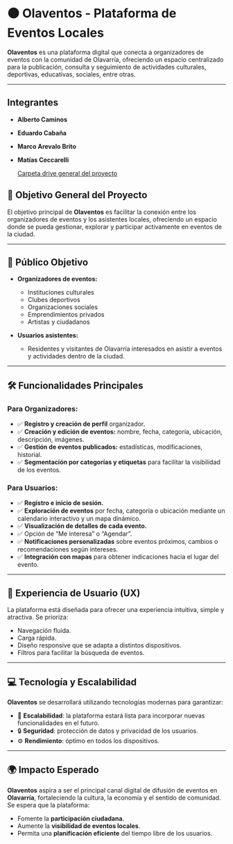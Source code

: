 # 🟠 **Olaventos** - Plataforma de Eventos Locales

**Olaventos** es una plataforma digital que conecta a organizadores de eventos con la comunidad de Olavarría, ofreciendo un espacio centralizado para la publicación, consulta y seguimiento de actividades culturales, deportivas, educativas, sociales, entre otras.

---
## **Integrantes**

- **Alberto Caminos**
- **Eduardo Cabaña**
- **Marco Arevalo Brito**
- **Matías Ceccarelli**

  [Carpeta drive general del proyecto](https://drive.google.com/drive/u/0/folders/1CSnnD62pOXy9ahMe2GJz4u8oAiYwNDWR)

## 🎯 **Objetivo General del Proyecto**

El objetivo principal de **Olaventos** es facilitar la conexión entre los organizadores de eventos y los asistentes locales, ofreciendo un espacio donde se pueda gestionar, explorar y participar activamente en eventos de la ciudad.

---

## 🎯 **Público Objetivo**

- **Organizadores de eventos:**
  - Instituciones culturales
  - Clubes deportivos
  - Organizaciones sociales
  - Emprendimientos privados
  - Artistas y ciudadanos

- **Usuarios asistentes:**
  - Residentes y visitantes de Olavarría interesados en asistir a eventos y actividades dentro de la ciudad.

---

## 🛠️ **Funcionalidades Principales**

### **Para Organizadores:**

- ✅ **Registro y creación de perfil** organizador.
- ✅ **Creación y edición de eventos:** nombre, fecha, categoría, ubicación, descripción, imágenes.
- ✅ **Gestión de eventos publicados:** estadísticas, modificaciones, historial.
- ✅ **Segmentación por categorías y etiquetas** para facilitar la visibilidad de los eventos.

### **Para Usuarios:**

- ✅ **Registro e inicio de sesión.**
- ✅ **Exploración de eventos** por fecha, categoría o ubicación mediante un calendario interactivo y un mapa dinámico.
- ✅ **Visualización de detalles de cada evento.**
- ✅ Opción de “Me interesa” o “Agendar”.
- ✅ **Notificaciones personalizadas** sobre eventos próximos, cambios o recomendaciones según intereses.
- ✅ **Integración con mapas** para obtener indicaciones hacia el lugar del evento.

---

## 🎨 **Experiencia de Usuario (UX)**

La plataforma está diseñada para ofrecer una experiencia intuitiva, simple y atractiva. Se prioriza:

- Navegación fluida.
- Carga rápida.
- Diseño responsive que se adapta a distintos dispositivos.
- Filtros para facilitar la búsqueda de eventos.

---

## 💻 **Tecnología y Escalabilidad**

**Olaventos** se desarrollará utilizando tecnologías modernas para garantizar:

- 🚀 **Escalabilidad**: la plataforma estará lista para incorporar nuevas funcionalidades en el futuro.
- 🔒 **Seguridad**: protección de datos y privacidad de los usuarios.
- ⚙️ **Rendimiento**: óptimo en todos los dispositivos.

---

## 🌍 **Impacto Esperado**

**Olaventos** aspira a ser el principal canal digital de difusión de eventos en **Olavarría**, fortaleciendo la cultura, la economía y el sentido de comunidad. Se espera que la plataforma:

- Fomente la **participación ciudadana**.
- Aumente la **visibilidad de eventos locales**.
- Permita una **planificación eficiente** del tiempo libre de los usuarios.
